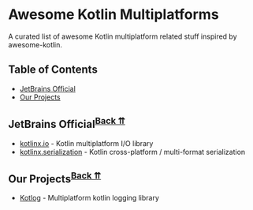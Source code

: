 # Awesome Kotlin Multiplatforms

A curated list of awesome Kotlin multiplatform related stuff inspired by awesome-kotlin.

## Table of Contents

* <a name="jetbrains-official-category"></a>[JetBrains Official](#jetbrains-official)
* <a name="our-project-category"></a>[Our Projects](#our-project)

## <a name="jetbrains-official"></a>JetBrains Official<sup>[Back ⇈](#jetbrains-official-category)</sup>

* [kotlinx.io](https://github.com/Kotlin/kotlinx-io) - Kotlin multiplatform I/O library
* [kotlinx.serialization](https://github.com/Kotlin/kotlinx.serialization) - Kotlin cross-platform / multi-format serialization

## <a name="our-project"></a>Our Projects<sup>[Back ⇈](#our-project-category)</sup>

* [Kotlog](https://github.com/kotlin-multiplatforms/Kotlog) - Multiplatform kotlin logging library